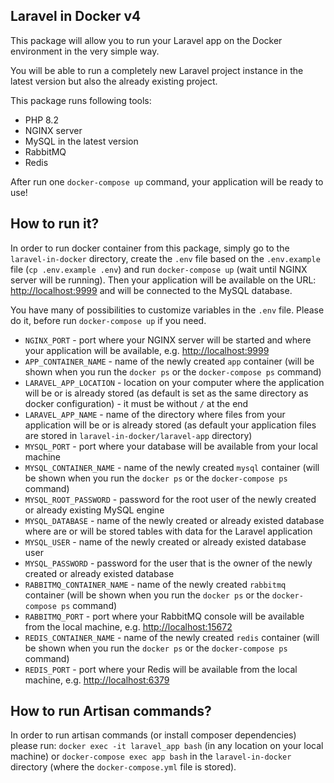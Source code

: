 ## Laravel in Docker v4

This package will allow you to run your Laravel app on the Docker environment in the very simple way.

You will be able to run a completely new Laravel project instance in the latest version but also the already existing project.

This package runs following tools:

- PHP 8.2
- NGINX server
- MySQL in the latest version
- RabbitMQ
- Redis

After run one `docker-compose up` command, your application will be ready to use!

## How to run it?
In order to run docker container from this package, simply go to the `laravel-in-docker` directory, 
create the `.env` file based on the `.env.example` file (`cp .env.example .env`) and run `docker-compose up` (wait until NGINX server will be running).
Then your application will be available on the URL: [http://localhost:9999](http://localhost:9999) 
and will be connected to the MySQL database.

You have many of possibilities to customize variables in the `.env` file. Please do it, before run `docker-compose up` if you need.

- `NGINX_PORT` - port where your NGINX server will be started and where your application will be available, e.g. [http://localhost:9999](http://localhost:9999)
- `APP_CONTAINER_NAME` - name of the newly created `app` container 
(will be shown when you run the `docker ps` or the `docker-compose ps` command)
- `LARAVEL_APP_LOCATION` - location on your computer where the application will be or is already stored 
(as default is set as the same directory as docker configuration) - it must be without `/` at the end
- `LARAVEL_APP_NAME` - name of the directory where files from your application will be or is already stored
(as default your application files are stored in `laravel-in-docker/laravel-app` directory)
- `MYSQL_PORT` - port where your database will be available from your local machine 
- `MYSQL_CONTAINER_NAME` - name of the newly created `mysql` container 
(will be shown when you run the `docker ps` or the `docker-compose ps` command)
- `MYSQL_ROOT_PASSWORD` - password for the root user of the newly created or already existing MySQL engine
- `MYSQL_DATABASE` - name of the newly created or already existed database where are or will be stored tables with data for the Laravel application
- `MYSQL_USER` - name of the newly created or already existed database user
- `MYSQL_PASSWORD` - password for the user that is the owner of the newly created or already existed database
- `RABBITMQ_CONTAINER_NAME` - name of the newly created `rabbitmq` container
(will be shown when you run the `docker ps` or the `docker-compose ps` command)
- `RABBITMQ_PORT` - port where your RabbitMQ console will be available from the local machine, e.g. [http://localhost:15672](http://localhost:15672)
- `REDIS_CONTAINER_NAME` - name of the newly created `redis` container
  (will be shown when you run the `docker ps` or the `docker-compose ps` command)
- `REDIS_PORT` - port where your Redis will be available from the local machine, e.g. [http://localhost:6379](http://localhost:6379)

## How to run Artisan commands?
In order to run artisan commands (or install composer dependencies) please run: 
`docker exec -it laravel_app bash` (in any location on your local machine) or
`docker-compose exec app bash` in the `laravel-in-docker` directory (where the `docker-compose.yml` file is stored).
